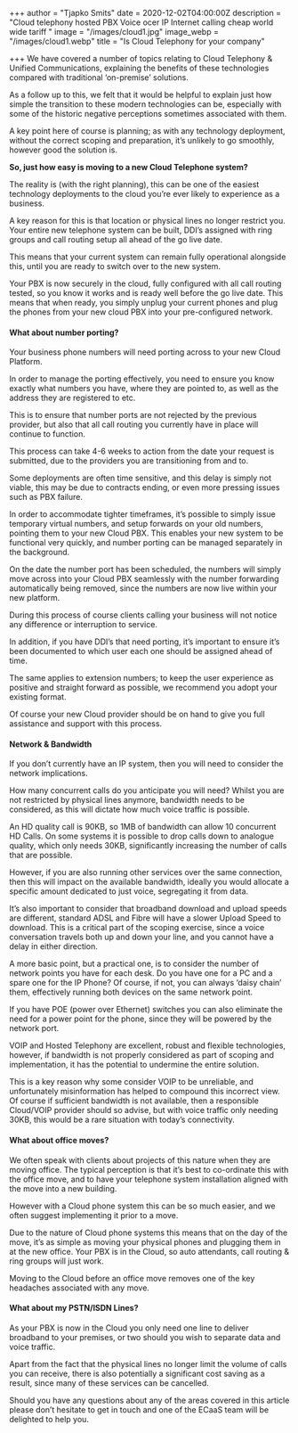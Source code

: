 +++
author = "Tjapko Smits"
date = 2020-12-02T04:00:00Z
description = "Cloud telephony hosted PBX Voice ocer IP Internet calling cheap world wide tariff "
image = "/images/cloud1.jpg"
image_webp = "/images/cloud1.webp"
title = "Is Cloud Telephony for your company"

+++
We have covered a number of topics relating to Cloud Telephony & Unified Communications, explaining the benefits of these technologies compared with traditional ‘on-premise’ solutions.

As a follow up to this, we felt that it would be helpful to explain just how simple the transition to these modern technologies can be, especially with some of the historic negative perceptions sometimes associated with them.

A key point here of course is planning; as with any technology deployment, without the correct scoping and preparation, it’s unlikely to go smoothly, however good the solution is.

**So, just how easy is moving to a new Cloud Telephone system?**

The reality is (with the right planning), this can be one of the easiest technology deployments to the cloud you’re ever likely to experience as a business.

A key reason for this is that location or physical lines no longer restrict you. Your entire new telephone system can be built, DDI’s assigned with ring groups and call routing setup all ahead of the go live date.

This means that your current system can remain fully operational alongside this, until you are ready to switch over to the new system.

Your PBX is now securely in the cloud, fully configured with all call routing tested, so you know it works and is ready well before the go live date. This means that when ready, you simply unplug your current phones and plug the phones from your new cloud PBX into your pre-configured network.

#### What about number porting?

Your business phone numbers will need porting across to your new Cloud Platform.

In order to manage the porting effectively, you need to ensure you know exactly what numbers you have, where they are pointed to, as well as the address they are registered to etc.

This is to ensure that number ports are not rejected by the previous provider, but also that all call routing you currently have in place will continue to function.

This process can take 4-6 weeks to action from the date your request is submitted, due to the providers you are transitioning from and to.

Some deployments are often time sensitive, and this delay is simply not viable, this may be due to contracts ending, or even more pressing issues such as PBX failure.

In order to accommodate tighter timeframes, it’s possible to simply issue temporary virtual numbers, and setup forwards on your old numbers, pointing them to your new Cloud PBX. This enables your new system to be functional very quickly, and number porting can be managed separately in the background.

On the date the number port has been scheduled, the numbers will simply move across into your Cloud PBX seamlessly with the number forwarding automatically being removed, since the numbers are now live within your new platform.

During this process of course clients calling your business will not notice any difference or interruption to service.

In addition, if you have DDI’s that need porting, it’s important to ensure it’s been documented to which user each one should be assigned ahead of time.

The same applies to extension numbers; to keep the user experience as positive and straight forward as possible, we recommend you adopt your existing format.

Of course your new Cloud provider should be on hand to give you full assistance and support with this process.

#### Network & Bandwidth

If you don’t currently have an IP system, then you will need to consider the network implications.

How many concurrent calls do you anticipate you will need? Whilst you are not restricted by physical lines anymore, bandwidth needs to be considered, as this will dictate how much voice traffic is possible.

An HD quality call is 90KB, so 1MB of bandwidth can allow 10 concurrent HD Calls. On some systems it is possible to drop calls down to analogue quality, which only needs 30KB, significantly increasing the number of calls that are possible.

However, if you are also running other services over the same connection, then this will impact on the available bandwidth, ideally you would allocate a specific amount dedicated to just voice, segregating it from data.

It’s also important to consider that broadband download and upload speeds are different, standard ADSL and Fibre will have a slower Upload Speed to download. This is a critical part of the scoping exercise, since a voice conversation travels both up and down your line, and you cannot have a delay in either direction.

A more basic point, but a practical one, is to consider the number of network points you have for each desk. Do you have one for a PC and a spare one for the IP Phone? Of course, if not, you can always ‘daisy chain’ them, effectively running both devices on the same network point.

If you have POE (power over Ethernet) switches you can also eliminate the need for a power point for the phone, since they will be powered by the network port.

VOIP and Hosted Telephony are excellent, robust and flexible technologies, however, if bandwidth is not properly considered as part of scoping and implementation, it has the potential to undermine the entire solution.

This is a key reason why some consider VOIP to be unreliable, and unfortunately misinformation has helped to compound this incorrect view. Of course if sufficient bandwidth is not available, then a responsible Cloud/VOIP provider should so advise, but with voice traffic only needing 30KB, this would be a rare situation with today’s connectivity.

#### What about office moves?

We often speak with clients about projects of this nature when they are moving office. The typical perception is that it’s best to co-ordinate this with the office move, and to have your telephone system installation aligned with the move into a new building.

However with a Cloud phone system this can be so much easier, and we often suggest implementing it prior to a move.

Due to the nature of Cloud phone systems this means that on the day of the move, it’s as simple as moving your physical phones and plugging them in at the new office. Your PBX is in the Cloud, so auto attendants, call routing & ring groups will just work.

Moving to the Cloud before an office move removes one of the key headaches associated with any move.

#### What about my PSTN/ISDN Lines?

As your PBX is now in the Cloud you only need one line to deliver broadband to your premises, or two should you wish to separate data and voice traffic.

Apart from the fact that the physical lines no longer limit the volume of calls you can receive, there is also potentially a significant cost saving as a result, since many of these services can be cancelled.

Should you have any questions about any of the areas covered in this article please don’t hesitate to get in touch and one of the ECaaS team will be delighted to help you.
